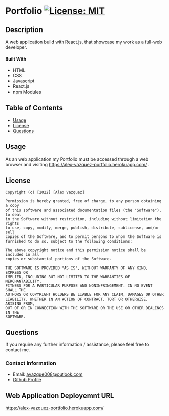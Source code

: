 # Portfolio [![License: MIT](https://img.shields.io/badge/License-MIT-yellow.svg)](https://opensource.org/licenses/MIT)

## Description

A web application build with React.js, that showcase my work as a full-web developer.

#### Built With
* HTML
* CSS
* Javascript
* React.js
* npm Modules

## Table of Contents

* [Usage](#usage)
* [License](#license)
* [Questions](#questions)
 
## Usage

 As an web application my Portfolio must be accessed through a web browser and visiting https://alex-vazquez-portfolio.herokuapp.com/ .

## License

    Copyright (c) [2022] [Alex Vazquez]

    Permission is hereby granted, free of charge, to any person obtaining a copy
    of this software and associated documentation files (the "Software"), to deal
    in the Software without restriction, including without limitation the rights
    to use, copy, modify, merge, publish, distribute, sublicense, and/or sell
    copies of the Software, and to permit persons to whom the Software is
    furnished to do so, subject to the following conditions:

    The above copyright notice and this permission notice shall be included in all
    copies or substantial portions of the Software.

    THE SOFTWARE IS PROVIDED "AS IS", WITHOUT WARRANTY OF ANY KIND, EXPRESS OR
    IMPLIED, INCLUDING BUT NOT LIMITED TO THE WARRANTIES OF MERCHANTABILITY,
    FITNESS FOR A PARTICULAR PURPOSE AND NONINFRINGEMENT. IN NO EVENT SHALL THE
    AUTHORS OR COPYRIGHT HOLDERS BE LIABLE FOR ANY CLAIM, DAMAGES OR OTHER
    LIABILITY, WHETHER IN AN ACTION OF CONTRACT, TORT OR OTHERWISE, ARISING FROM,
    OUT OF OR IN CONNECTION WITH THE SOFTWARE OR THE USE OR OTHER DEALINGS IN THE
    SOFTWARE.
        

## Questions

If you require any further information / assistance, please feel free to contact me.

### Contact Information

* Email: avazque008@outlook.com
* [Github Profile](https://github.com/avazque008)

## Web Application Deployemnt URL

https://alex-vazquez-portfolio.herokuapp.com/

